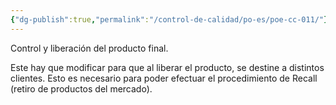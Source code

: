 ```yaml
---
{"dg-publish":true,"permalink":"/control-de-calidad/po-es/poe-cc-011/"}
---
```


Control y liberación del producto final.

Este hay que modificar para que al liberar el producto, se destine a distintos clientes.
Esto es necesario para poder efectuar el procedimiento de Recall (retiro de productos del mercado).
